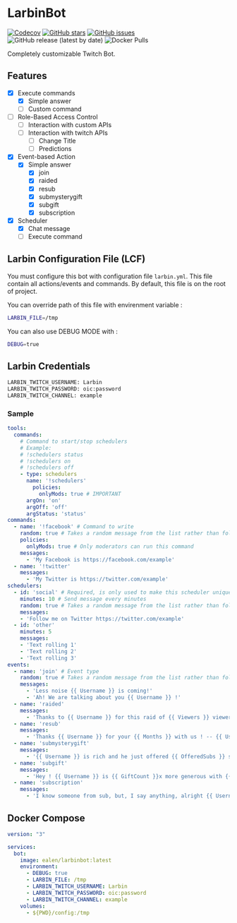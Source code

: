 # LarbinBot

[![Codecov](https://img.shields.io/codecov/c/github/ealenn/LarbinBot?style=for-the-badge&logo=codecov)](https://codecov.io/gh/Ealenn/LarbinBot)
[![GitHub stars](https://img.shields.io/github/stars/Ealenn/LarbinBot?style=for-the-badge&logo=github)](https://github.com/Ealenn/LarbinBot/stargazers)
[![GitHub issues](https://img.shields.io/github/issues/Ealenn/LarbinBot?style=for-the-badge&logo=github)](https://github.com/Ealenn/LarbinBot/issues)
![GitHub release (latest by date)](https://img.shields.io/github/v/release/ealenn/LarbinBot?style=for-the-badge)
![Docker Pulls](https://img.shields.io/docker/pulls/ealen/larbinbot?style=for-the-badge)

Completely customizable Twitch Bot. 

## Features

- [x] Execute commands
    - [x] Simple answer 
    - [ ] Custom command
- [ ] Role-Based Access Control
    - [ ] Interaction with custom APIs
    - [ ] Interaction with twitch APIs
        - [ ] Change Title
        - [ ] Predictions
- [x] Event-based Action
    - [x] Simple answer
        - [x] join
        - [x] raided
        - [x] resub
        - [x] submysterygift
        - [x] subgift
        - [x] subscription
- [x] Scheduler
    - [x] Chat message
    - [ ] Execute command

## Larbin Configuration File (LCF)

You must configure this bot with configuration file `larbin.yml`. 
This file contain all actions/events and commands. 
By default, this file is on the root of project.

You can override path of this file with envirenment variable :

``` bash
LARBIN_FILE=/tmp
```

You can also use DEBUG MODE with : 

``` bash
DEBUG=true
```

## Larbin Credentials

``` bash
LARBIN_TWITCH_USERNAME: Larbin
LARBIN_TWITCH_PASSWORD: oic:password
LARBIN_TWITCH_CHANNEL: example
```

### Sample

``` yaml
tools:
  commands:
    # Command to start/stop schedulers
    # Example:
    # !schedulers status
    # !schedulers on
    # !schedulers off
    - type: schedulers
      name: '!schedulers'
        policies:
          onlyMods: true # IMPORTANT
      argOn: 'on'
      argOff: 'off'
      argStatus: 'status'
commands:
  - name: '!facebook' # Command to write 
    random: true # Takes a random message from the list rather than following the order of the list
    policies:
      onlyMods: true # Only moderators can run this command
    messages: 
      - 'My Facebook is https://facebook.com/example'
  - name: '!twitter'
    messages: 
      - 'My Twitter is https://twitter.com/example'
schedulers:
  - id: 'social' # Required, is only used to make this scheduler unique
    minutes: 10 # Send message every minutes
    random: true # Takes a random message from the list rather than following the order of the list 
    messages:
    - 'Follow me on Twitter https://twitter.com/example'
  - id: 'other'
    minutes: 5
    messages:
    - 'Text rolling 1'
    - 'Text rolling 2'
    - 'Text rolling 3'
events:
  - name: 'join' # Event type
    random: true # Takes a random message from the list rather than following the order of the list 
    messages:
      - 'Less noise {{ Username }} is coming!'
      - 'Ah! We are talking about you {{ Username }} !'
  - name: 'raided'
    messages: 
      - 'Thanks to {{ Username }} for this raid of {{ Viewers }} viewers !'
  - name: 'resub'
    messages: 
      - 'Thanks {{ Username }} for your {{ Months }} with us ! -- {{ Username }} say: {{ Message }}'
  - name: 'submysterygift'
    messages: 
      - '{{ Username }} is rich and he just offered {{ OfferedSubs }} subscription! Thank him in the chat! (with a total of {{ GiftCount }} subscription offered)'
  - name: 'subgift'
    messages: 
      - 'Hey ! {{ Username }} is {{ GiftCount }}x more generous with {{ RecipientUsername }} !'
  - name: 'subscription'
    messages: 
      - 'I know someone from sub, but, I say anything, alright {{ Username }} ?'
```

## Docker Compose

```yaml
version: "3"

services:
  bot:
    image: ealen/larbinbot:latest
    environment:
      - DEBUG: true
      - LARBIN_FILE: /tmp
      - LARBIN_TWITCH_USERNAME: Larbin
      - LARBIN_TWITCH_PASSWORD: oic:password
      - LARBIN_TWITCH_CHANNEL: example
    volumes:
      - ${PWD}/config:/tmp
```
